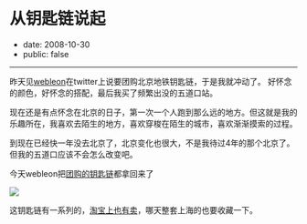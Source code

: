# 从钥匙链说起

- date: 2008-10-30
- public: false

--------------------------


昨天见[webleon](http://webleon.org/)在twitter上说要团购北京地铁钥匙链，于是我就冲动了。
好怀念的颜色，好怀念的搭配，最后我买了频繁出没的五道口站。

现在还是有点怀念在北京的日子，第一次一个人跑到那么远的地方。但这就是我的乐趣所在，我喜欢去陌生的地方，喜欢穿梭在陌生的城市，喜欢渐渐摸索的过程。

到现在已经快一年没去北京了，北京变化也很大，不是我待过4年的那个北京了。但我的五道口应该不会怎么改变吧。

今天webleon把[团购的钥匙链](http://www.flickr.com/photos/webleon/2985394717)都拿回来了

[![](http://farm4.static.flickr.com/3151/2985394717_6d7c32cb4d_o.jpg)](http://farm4.static.flickr.com/3151/2985394717_6d7c32cb4d_o.jpg)


















这钥匙链有一系列的，[淘宝上也有卖](http://store.taobao.com/shop/view_shop-ffcb3e3c724e34d567f2550c4554f879.htm)，哪天整套上海的也要收藏一下。
